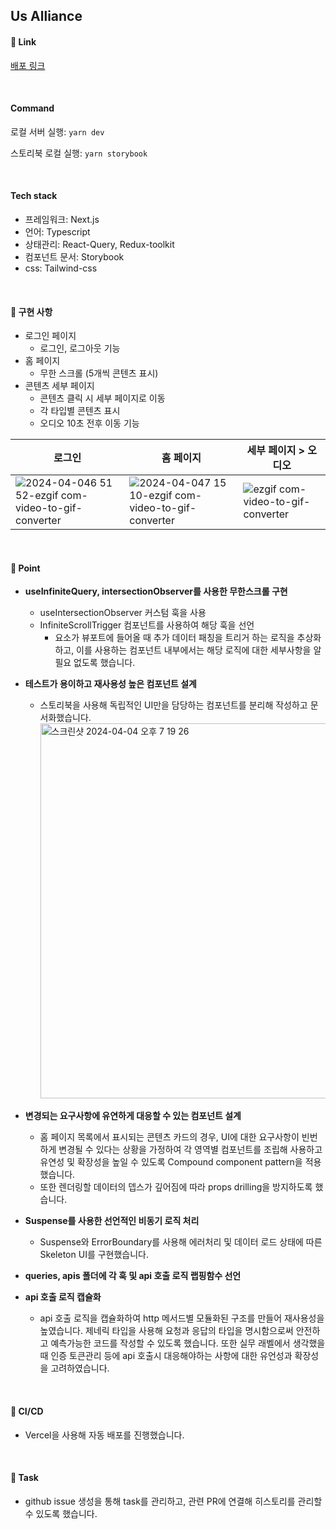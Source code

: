 ## Us Alliance


#### 🔗 Link

[배포 링크](https://us-7s5bonnuk-gayun00s-projects.vercel.app/)

<br>

#### Command

로컬 서버 실행: `yarn dev`

스토리북 로컬 실행: `yarn storybook`


<br>


#### Tech stack

- 프레임워크: Next.js
- 언어: Typescript
- 상태관리: React-Query, Redux-toolkit
- 컴포넌트 문서: Storybook
- css: Tailwind-css

<br>


#### 📒 구현 사항
- 로그인 페이지
  - 로그인, 로그아웃 기능
- 홈 페이지
  - 무한 스크롤 (5개씩 콘텐츠 표시)
- 콘텐츠 세부 페이지
  - 콘텐츠 클릭 시 세부 페이지로 이동
  - 각 타입별 콘텐츠 표시
  - 오디오 10초 전후 이동 기능



|로그인|홈 페이지|세부 페이지 > 오디오|
|--|--|--|
|![2024-04-046 51 52-ezgif com-video-to-gif-converter](https://github.com/Gayun00/Us/assets/67543454/d9047de0-3c43-4dfd-82b7-959145bb7f8b)|![2024-04-047 15 10-ezgif com-video-to-gif-converter](https://github.com/Gayun00/Us/assets/67543454/46a1f072-09a9-4403-94d2-1fb6424d3864)|![ezgif com-video-to-gif-converter](https://github.com/Gayun00/Us/assets/67543454/08a369e4-82c3-439f-be94-7ff5e72b1624)|

<br>

#### 📒 Point
- **useInfiniteQuery, intersectionObserver를 사용한 무한스크롤 구현**
  - useIntersectionObserver 커스텀 훅을 사용
  - InfiniteScrollTrigger 컴포넌트를 사용하여 해당 훅을 선언
    - 요소가 뷰포트에 들어올 때 추가 데이터 패칭을 트리거 하는 로직을 추상화하고, 이를 사용하는 컴포넌트 내부에서는 해당 로직에 대한 세부사항을 알 필요 없도록 했습니다.
      
- **테스트가 용이하고 재사용성 높은 컴포넌트 설계**
  - 스토리북을 사용해 독립적인 UI만을 담당하는 컴포넌트를 분리해 작성하고 문서화했습니다.
    <img width="600" alt="스크린샷 2024-04-04 오후 7 19 26" src="https://github.com/Gayun00/Us/assets/67543454/c510f879-9813-4bd1-a7ca-af4c2242401c">

- **변경되는 요구사항에 유연하게 대응할 수 있는 컴포넌트 설계**
  - 홈 페이지 목록에서 표시되는 콘텐츠 카드의 경우, UI에 대한 요구사항이 빈번하게 변경될 수 있다는 상황을 가정하여 각 영역별 컴포넌트를 조립해 사용하고 유연성 및 확장성을 높일 수 있도록 Compound component pattern을 적용했습니다.
  - 또한 렌더링할 데이터의 뎁스가 깊어짐에 따라 props drilling을 방지하도록 했습니다.

- **Suspense를 사용한 선언적인 비동기 로직 처리**
  - Suspense와 ErrorBoundary를 사용해 에러처리 및 데이터 로드 상태에 따른 Skeleton UI를 구현했습니다.
    
- **queries, apis 폴더에 각 훅 및 api 호출 로직 랩핑함수 선언**

- **api 호출 로직 캡슐화**
  - api 호출 로직을 캡슐화하여 http 메서드별 모듈화된 구조를 만들어 재사용성을 높였습니다. 제네릭 타입을 사용해 요청과 응답의 타입을 명시함으로써 안전하고 예측가능한 코드를 작성할 수 있도록 했습니다. 또한 실무 래벨에서 생각했을 때 인증 토큰관리 등에 api 호출시 대응해야하는 사항에 대한 유언성과 확장성을 고려하였습니다.



<br>


#### 📒 CI/CD

- Vercel을 사용해 자동 배포를 진행했습니다.

  
<br>

#### 📒 Task
- github issue 생성을 통해 task를 관리하고, 관련 PR에 연결해 히스토리를 관리할 수 있도록 했습니다.

